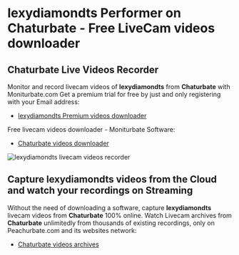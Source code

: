 # lexydiamondts Performer on Chaturbate - Free LiveCam videos downloader

## Chaturbate Live Videos Recorder

Monitor and record livecam videos of **lexydiamondts** from **Chaturbate** with Moniturbate.com
Get a premium trial for free by just and only registering with your Email address:
* [lexydiamondts Premium videos downloader](https://moniturbate.com/request-demo-licence-key.html)

Free livecam videos downloader - Moniturbate Software:
* [Chaturbate videos downloader](https://moniturbate.com/moniturbate-download-software.html)

![lexydiamondts livecam videos recorder](https://peachurnet.com/templates/moniturbate-software.png)


## Capture lexydiamondts videos from the Cloud and watch your recordings on Streaming

Without the need of downloading a software, capture **lexydiamondts** livecam videos from **Chaturbate** 100% online.
Watch Livecam archives from **Chaturbate** unlimitedly from thousands of existing recordings, only on Peachurbate.com and its websites network:
* [Chaturbate videos archives](https://peachurnet.com/)